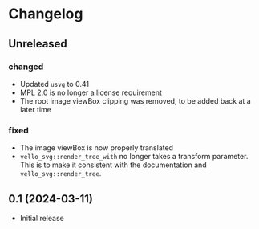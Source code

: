 # Changelog

<!-- Instructions

This changelog follows the patterns described here: <https://keepachangelog.com/en/1.0.0/>.

Subheadings to categorize changes are `added, changed, deprecated, removed, fixed, security`.

-->

## Unreleased

### changed

- Updated `usvg` to 0.41
- MPL 2.0 is no longer a license requirement
- The root image viewBox clipping was removed, to be added back at a later time

### fixed

- The image viewBox is now properly translated
- `vello_svg::render_tree_with` no longer takes a transform parameter. This is to make it consistent with the documentation and `vello_svg::render_tree`.

## 0.1 (2024-03-11)

- Initial release
